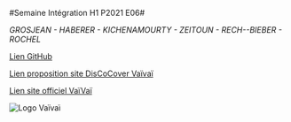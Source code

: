 #Semaine Intégration H1 P2021 E06#

*GROSJEAN - HABERER - KICHENAMOURTY - ZEITOUN - RECH--BIEBER - ROCHEL*

[Lien GitHub](https://github.com/edhbr/H1-P2021-E06-Semaine-Int-gration)

[Lien proposition site DisCoCover Vaïvaï](https://www.edhbr.fr/)

[Lien site officiel VaïVaï](https://www.vaivai.fr/fr/)

![Logo Vaïvaï](https://github.com/edhbr/H1-P2021-E06-Semaine-Int-gration/raw/master/images/logo.png)
